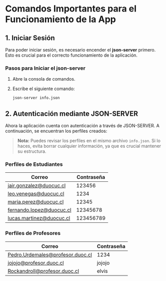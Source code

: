# Comandos Importantes para el Funcionamiento de la App

## 1. Iniciar Sesión

Para poder iniciar sesión, es necesario encender el **json-server** primero. Esto es crucial para el correcto funcionamiento de la aplicación. 

### Pasos para Iniciar el json-server

1. Abre la consola de comandos.
2. Escribe el siguiente comando:

   ```bash
   json-server info.json
## 2. Autenticación mediante JSON-SERVER

Ahora la aplicación cuenta con autenticación a través de JSON-SERVER. A continuación, se encuentran los perfiles creados:

> **Nota:** Puedes revisar los perfiles en el mismo archivo `info.json`. Si lo haces, evita borrar cualquier información, ya que es crucial mantener su estructura.

### Perfiles de Estudiantes

| **Correo**                       | **Contraseña** |
|----------------------------------|----------------|
| jair.gonzalez@duocuc.cl         | 123456          |
| leo.venegas@duocuc.cl           | 1234            |
| maria.perez@duocuc.cl           | 12345           |
| fernando.lopez@duocuc.cl        | 12345678        |
| lucas.martinez@duocuc.cl        | 123456789       |

### Perfiles de Profesores

| **Correo**                       | **Contraseña** |
|----------------------------------|----------------|
| Pedro.Urdemales@profesor.duoc.cl | 1234           |
| jojojo@profesor.duoc.cl          | jojojo         |
| Rockandroll@profesor.duoc.cl     | elvis          |      